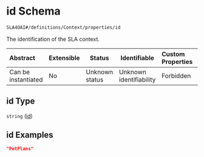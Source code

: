 # id Schema

```txt
SLA4OAI#/definitions/Context/properties/id
```

The identification of the SLA context.


| Abstract            | Extensible | Status         | Identifiable            | Custom Properties | Additional Properties | Access Restrictions | Defined In                                                                    |
| :------------------ | ---------- | -------------- | ----------------------- | :---------------- | --------------------- | ------------------- | ----------------------------------------------------------------------------- |
| Can be instantiated | No         | Unknown status | Unknown identifiability | Forbidden         | Allowed               | none                | [SLA4OAI.schema.json\*](../SLA4OAI.schema.json "open original schema") |

## id Type

`string` ([id](sla4oai-definitions-context-properties-id.md))

## id Examples

```json
"PetPlans"
```
